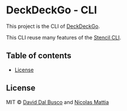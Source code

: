 # DeckDeckGo - CLI

This project is the CLI of [DeckDeckGo].

This CLI reuse many features of the [Stencil CLI](https://github.com/ionic-team/create-stencil).

## Table of contents

- [License](#license)

## License

MIT © [David Dal Busco](mailto:david.dalbusco@outlook.com) and [Nicolas Mattia](mailto:nicolas@nmattia.com)

[DeckDeckGo]: https://deckdeckgo.com
